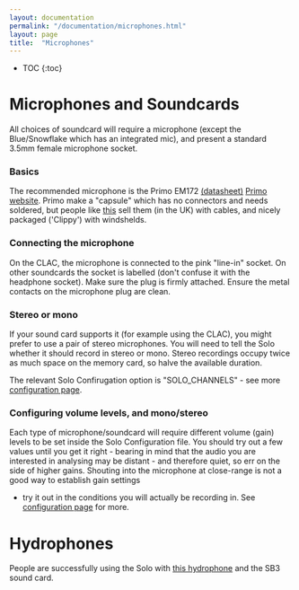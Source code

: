 ```yaml
---
layout: documentation
permalink: "/documentation/microphones.html"
layout: page
title:  "Microphones"
---
```


* TOC
{:toc}

# Microphones and Soundcards

All choices of soundcard will require a microphone (except the Blue/Snowflake which has an integrated mic), and present a standard 3.5mm female microphone socket.

### Basics

The recommended microphone is the Primo EM172
[(datasheet)](/lib/EM172.pdf) [Primo
website](http://www.primomic.com/).  Primo make a "capsule" which has
no connectors and needs soldered, but people like
[this](http://micbooster.com/) sell them (in the UK) with cables, and
nicely packaged ('Clippy') with windshelds.

### Connecting the microphone

On the CLAC, the microphone is connected to the pink "line-in"
socket. On other soundcards the socket is labelled (don't confuse it
with the headphone socket). Make sure the plug is firmly attached.
Ensure the metal contacts on the microphone plug are clean.

### Stereo or mono

If your sound card supports it (for example using the CLAC), you might
prefer to use a pair of stereo microphones.  You will need to tell the
Solo whether it should record in stereo or mono.  Stereo recordings
occupy twice as much space on the memory card, so halve the available
duration.

The relevant Solo Confirugation option is "SOLO_CHANNELS" - see more
[configuration page](configuration.html).

### Configuring volume levels, and mono/stereo

Each type of microphone/soundcard will require different volume (gain)
levels to be set inside the Solo Configuration file.  You should try
out a few values until you get it right - bearing in mind that the
audio you are interested in analysing may be distant - and therefore
quiet, so err on the side of higher gains.  Shouting into the
microphone at close-range is not a good way to establish gain settings
- try it out in the conditions you will actually be recording in. See
[configuration page](configuration.md/#volume) for more.

# Hydrophones

People are successfully using the Solo with [this hydrophone](http://www.hightechincusa.com/products/hydrophones/marinemammal.html) and the SB3
sound card.
